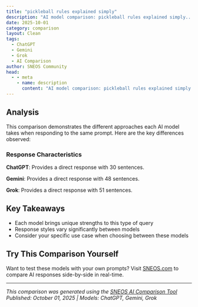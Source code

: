 ```yaml
---
title: "pickleball rules explained simply"
description: "AI model comparison: pickleball rules explained simply..."
date: 2025-10-01
category: comparison
layout: Clean
tags:
  - ChatGPT
  - Gemini
  - Grok
  - AI Comparison
author: SNEOS Community
head:
  - - meta
    - name: description
      content: "AI model comparison: pickleball rules explained simply..."
---
```


<ChatComparison
  title="pickleball rules explained simply"
  prompt="pickleball rules explained simply"
  :responses='{"ChatGPT": "Sure! Here are the basic pickleball rules explained simply:\n\n1. **The Court:** \n - Pickleball is played on a court similar in size to a badminton court (20 feet wide by 44 feet long). \n - The net is 36 inches high at the sidelines and 34 inches high in the middle.\n\n2. **Teams:** \n - You can play singles (1 player each side) or doubles (2 players each side).\n\n3. **Starting the Game:** \n - The game begins with a serve from behind the baseline, diagonally to the opponent\u2019s service court. \n - The serve must be underhand and the paddle must contact the ball below the waist.\n\n4. **Serving Rules:** \n - The serve must clear the non-volley zone (also called the kitchen), which is the 7-foot area closest to the net on both sides. \n - Only one serve attempt is allowed (except in the case of a let, where the ball touches the net but lands in the correct service court).\n\n5. **Double Bounce Rule:** \n - After the serve, each side must let the ball bounce once before volleying (hitting the ball before it bounces). \n - So, the receiving team allows the serve to bounce, then the serving team lets the return bounce, and after that, the ball can be volleyed or played off the bounce.\n\n6. **Non-Volley Zone (Kitchen):** \n - You cannot volley the ball while standing inside the non-volley zone. \n - You can only enter the kitchen to play a ball that has bounced.\n\n7. **Scoring:** \n - Only the serving side can score points. \n - Games are usually played to 11 points, and a team must win by 2 points. \n - In doubles, each player on the serving team gets a chance to serve before the serve switches to the opponents (except at the start of the game when only one player serves).\n\n8. **Faults (Errors):** \n - Hitting the ball out of bounds. \n - Not clearing the net. \n - Volleying the ball in the non-volley zone. \n - Violating the double bounce rule.\n\nThat\u2019s the simple overview! Pickleball is easy to learn but takes practice to master. Have fun playing!", "Gemini": "Okay, here\u0027s a simple explanation of pickleball rules:\n\n**The Basics:**\n\n* **Played on a small court:** Think a badminton court, but with a lower net.\n* **Played with paddles and a plastic ball with holes.**\n* **Combines elements of tennis, badminton, and ping-pong.**\n* **Can be played singles or doubles.**\n\n**Serving:**\n\n* **Underhand serve:** You must hit the ball below your waist.\n* **Serve diagonally:** From behind the baseline on one side of the court, you serve across the net into the service box on the opposite side.\n* **One serve attempt:** You only get one chance to serve. If you fault, it is a sideout (if you are on the team with the only server).\n* **The serve must clear the non-volley zone (the \u0022kitchen\u0022).**\n\n**The Double-Bounce Rule (MOST IMPORTANT):**\n\n* **After the serve, the receiving team MUST let the ball bounce once before hitting it.**\n* **Then, the serving team MUST let the ball bounce once before hitting it.**\n* **After these two bounces, you can volley (hit the ball in the air).**\n* *This rule is designed to prevent volley battles right at the net.*\n\n**The Non-Volley Zone (The \u0022Kitchen\u0022):**\n\n* **It\u0027s a 7-foot area on either side of the net.**\n* **You CANNOT volley the ball while standing in the kitchen.** You can only enter the kitchen to hit a ball after it has bounced.\n* **You CAN be in the kitchen if the ball bounces there first, and then you hit it.**\n* **Momentum matters:** If you volley outside the kitchen, but your momentum carries you into the kitchen, it\u0027s a fault.\n\n**Scoring:**\n\n* **Points are only scored by the serving team.**\n* **Games are usually played to 11 points, win by 2.** (Some recreational games might be played to 15.)\n* **To score a point, you need to win a rally after you\u0027ve served.**\n\n**Faults (Common Ways to Lose a Point/Serve):**\n\n* **Hitting the ball out of bounds.**\n* **Not clearing the net.**\n* **Volleying the ball from inside the kitchen.**\n* **Not letting the ball bounce twice at the beginning of the point.**\n* **Touching the net while the ball is in play.**\n* **Serving incorrectly (overhand, not below the waist, not diagonally, etc.).**\n\n**Other Important Notes:**\n\n* **Calling the Line:** If a ball lands close to the line, the player on the side where the ball landed makes the call. Give your opponent the benefit of the doubt.\n* **Communication is Key:** In doubles, talk to your partner!\n\n**Simplified Game Play:**\n\n1. **Serve:** Serve underhand, diagonally, and past the kitchen.\n2. **Bounce Rule:** Let the serve and return of serve bounce once.\n3. **Rally:** Play until someone faults. Remember the kitchen rules!\n4. **Score:** Only the serving team can score.\n5. **Rotate:** When the serving team loses a point, they lose the serve (side out). In doubles, players rotate who serves.\n6. **Win:** First team to 11 points, winning by 2, wins.\n\n**Best way to learn is to get out there and play.** Don\u0027t worry too much about the rules at first, just focus on having fun!\n", "Grok": "Pickleball is a fun, fast-paced sport that combines elements of tennis, badminton, and ping-pong. It\u2019s played on a court with a paddle and a perforated plastic ball. Here are the basic rules explained simply:\n\n### **The Basics**\n- **Court**: A pickleball court is 20 feet wide and 44 feet long (similar to a badminton court), with a net in the middle (34 inches high at the center).\n- **Equipment**: Players use solid paddles (usually made of wood or composite materials) and a lightweight, perforated ball (like a whiffle ball).\n- **Players**: Can be played as singles (1v1) or doubles (2v2). Doubles is more common.\n\n---\n\n### **Scoring Rules**\n- **Points**: Only the serving side can score points. If the serving side wins a rally, they get a point. If they lose the rally, the serve goes to the opponent.\n- **Winning**: Games are typically played to 11 points, and you must win by at least 2 points (e.g., 11-9 or 12-10). Some casual games may go to 15 or 21.\n- **Serving Order (Doubles)**:\n - The serve always starts from the right side of the court.\n - In doubles, each player on a team gets a chance to serve before the serve switches to the other team (except at the start of the game, where only one player serves before the switch).\n - When the serving team scores, the server switches sides with their partner and serves from the alternate side (right to left or left to right).\n- **Serving Order (Singles)**:\n - The server serves from the right side if their score is even (0, 2, 4, etc.) and from the left side if their score is odd (1, 3, 5, etc.).\n\n---\n\n### **How to Play**\n1. **Serve**:\n - The serve must be underhand (paddle below the wrist) and hit below the waist.\n - The ball is served diagonally across the court, landing in the opponent\u2019s service area beyond the \u0022kitchen\u0022 (see below).\n - The server must stand behind the baseline when serving.\n2. **Return of Serve**:\n - The receiving team must let the ball bounce once before hitting it back.\n - After the return, both sides can hit the ball in the air (volley) or after a bounce.\n3. **Two-Bounce Rule**:\n - At the start of each rally, the ball must bounce once on each side of the net (first on the receiving side, then on the serving side) before players can volley (hit without letting it bounce).\n4. **Non-Volley Zone (The \u0022Kitchen\u0022)**:\n - There\u2019s a 7-foot area on both sides of the net called the non-volley zone or \u0022kitchen.\u0022\n - Players cannot volley the ball (hit it in the air) while standing in this zone. You must let the ball bounce first if you\u2019re in the kitchen.\n - You can enter the kitchen to hit a bounced ball, but you can\u2019t stay there to volley.\n5. **Rally**:\n - After the initial two bounces, players can hit the ball in the air or after a bounce, as long as they follow the kitchen rule.\n - The ball must stay in bounds. It\u2019s out if it lands outside the court lines or hits the net and doesn\u2019t go over.\n6. **Faults** (Lose the Rally or Serve):\n - Hitting the ball out of bounds.\n - Failing to clear the net.\n - Volleying in the kitchen or stepping into the kitchen during a volley.\n - Not following the two-bounce rule at the start of a rally.\n - Serving incorrectly (e.g., overhand or not diagonally).\n\n---\n\n### **Key Tips**\n- Stay out of the \u0022kitchen\u0022 unless the ball bounces there\u2014don\u2019t linger!\n- Communicate with your partner in doubles to decide who takes the shot.\n- Aim for consistency over power\u2014keep the ball in play to force opponents into mistakes.\n\nPickleball is easy to pick up but can get strategic as you improve. It\u2019s all about placement, patience, and teamwork (in doubles). Have fun!"}' 
  published-date="17:38"
/>

## Analysis

This comparison demonstrates the different approaches each AI model takes when responding to the same prompt. Here are the key differences observed:

### Response Characteristics

**ChatGPT**: Provides a direct response with 30 sentences. 

**Gemini**: Provides a direct response with 48 sentences. 

**Grok**: Provides a direct response with 51 sentences. 

## Key Takeaways

- Each model brings unique strengths to this type of query
- Response styles vary significantly between models
- Consider your specific use case when choosing between these models

## Try This Comparison Yourself

Want to test these models with your own prompts? Visit [SNEOS.com](https://sneos.com) to compare AI responses side-by-side in real-time.

---

*This comparison was generated using the [SNEOS AI Comparison Tool](https://sneos.com)*
*Published: October 01, 2025 | Models: ChatGPT, Gemini, Grok*
